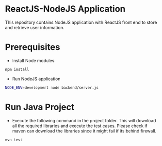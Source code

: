 
# ReactJS-NodeJS Application

This repository contains NodeJS application with ReactJS front end to store and retrieve user information.

# Prerequisites

  - Install Node modules
  ```sh
  npm install
  ```
  
  - Run NodeJS application
  ```sh
 NODE_ENV=development node backend/server.js
  ```



# Run Java Project
  - Execute the following command in the project folder. This will download all the required libraries and execute the test cases. Please check if maven can download the libraries since it might fail if its behind firewall.
   ```sh 
  mvn test
